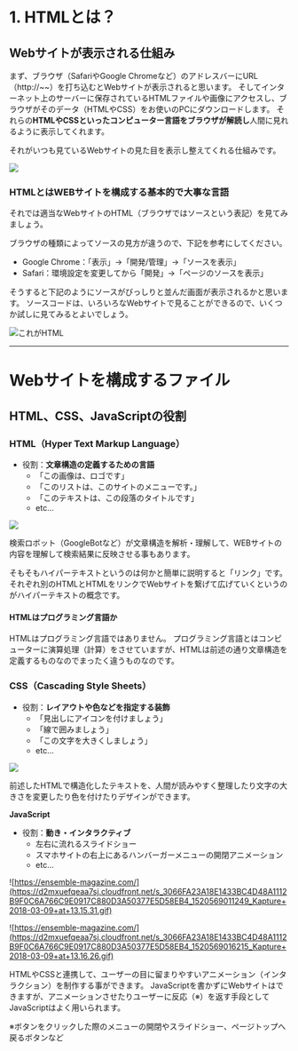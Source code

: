 # 1. HTMLとは？


## Webサイトが表示される仕組み


まず、ブラウザ（SafariやGoogle Chromeなど）のアドレスバーにURL（http://~~）を打ち込むとWebサイトが表示されると思います。
そしてインターネット上のサーバーに保存されているHTMLファイルや画像にアクセスし、ブラウザがそのデータ（HTMLやCSS）をお使いのPCにダウンロードします。
それらの**HTMLやCSSといったコンピューター言語をブラウザが解読し**人間に見れるように表示してくれます。

それがいつも見ているWebサイトの見た目を表示し整えてくれる仕組みです。



![](https://d2mxuefqeaa7sj.cloudfront.net/s_6DC39C02081D2F0F89C1BB40AC805C4C3DCC6DA94D1CE0AB6A7FB3CF3041E463_1522747664688_1-1+Web.png)


### HTMLとはWEBサイトを構成する基本的で大事な言語

それでは適当なWebサイトのHTML（ブラウザではソースという表記）を見てみましょう。

ブラウザの種類によってソースの見方が違うので、下記を参考にしてください。

* Google Chrome：「表示」→「開発/管理」→「ソースを表示」
* Safari：環境設定を変更してから「開発」→「ページのソースを表示」

そうすると下記のようにソースがびっしりと並んだ画面が表示されるかと思います。
ソースコードは、いろいろなWebサイトで見ることができるので、いくつか試しに見てみるとよいでしょう。

![これがHTML](https://d2mxuefqeaa7sj.cloudfront.net/s_6DC39C02081D2F0F89C1BB40AC805C4C3DCC6DA94D1CE0AB6A7FB3CF3041E463_1522744335111_+2018-04-03+17.32.00.png)


----------
# Webサイトを構成するファイル
## HTML、CSS、JavaScriptの役割


### HTML（Hyper Text Markup Language）


- 役割：**文章構造の定義するための言語**
    - 「この画像は、ロゴです」
    - 「このリストは、このサイトのメニューです。」
    - 「このテキストは、この段落のタイトルです」
    - etc…


![](https://d2mxuefqeaa7sj.cloudfront.net/s_3066FA23A18E1433BC4D48A1112B9F0C6A766C9E0917C880D3A50377E5D58EB4_1520566501261_HTML.png)


検索ロボット（GoogleBotなど）が文章構造を解析・理解して、WEBサイトの内容を理解して検索結果に反映させる事もあります。

そもそもハイパーテキストというのは何かと簡単に説明すると「リンク」です。
それぞれ別のHTMLとHTMLをリンクでWebサイトを繋げて広げていくというのがハイパーテキストの概念です。

#### HTMLはプログラミング言語か

HTMLはプログラミング言語ではありません。
プログラミング言語とはコンピューターに演算処理（計算）をさせていますが、HTMLは前述の通り文章構造を定義するものなのでまったく違うものなのです。




### CSS（Cascading Style Sheets）


- 役割：**レイアウトや色などを指定する装飾**
    - 「見出しにアイコンを付けましょう」
    - 「線で囲みましょう」
    - 「この文字を大きくしましょう」
    - etc…


![](https://d2mxuefqeaa7sj.cloudfront.net/s_3066FA23A18E1433BC4D48A1112B9F0C6A766C9E0917C880D3A50377E5D58EB4_1520567145555_CSS.png)


前述したHTMLで構造化したテキストを、人間が読みやすく整理したり文字の大きさを変更したり色を付けたりデザインができます。




**JavaScript**


- 役割：**動き・インタラクティブ**
    - 左右に流れるスライドショー
    - スマホサイトの右上にあるハンバーガーメニューの開閉アニメーション
    - etc…


![https://ensemble-magazine.com/](https://d2mxuefqeaa7sj.cloudfront.net/s_3066FA23A18E1433BC4D48A1112B9F0C6A766C9E0917C880D3A50377E5D58EB4_1520569011249_Kapture+2018-03-09+at+13.15.31.gif)



![https://ensemble-magazine.com/](https://d2mxuefqeaa7sj.cloudfront.net/s_3066FA23A18E1433BC4D48A1112B9F0C6A766C9E0917C880D3A50377E5D58EB4_1520569016215_Kapture+2018-03-09+at+13.16.26.gif)


HTMLやCSSと連携して、ユーザーの目に留まりやすいアニメーション（インタラクション）を制作する事ができます。
JavaScriptを書かずにWebサイトはできますが、アニメーションさせたりユーザーに反応（※）を返す手段としてJavaScriptはよく用いられます。

※ボタンをクリックした際のメニューの開閉やスライドショー、ページトップへ戻るボタンなど

